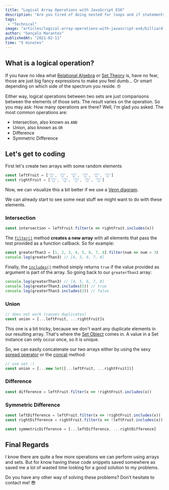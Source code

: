 ```yaml
---
title: "Logical Array Operations with JavaScript ES6"
description: "Are you tired of doing nested for loops and if statements? Surely there must be a better, more readable and efficient way for array manipulation... Worry not, I will tell you the secrets of writing beautiful code. So open up your terminals, get your hacker groove on, it's time to code!"
tags:
 - "Technical"
image: "articles/logical-array-operations-with-javascript-es6/billiard.jpg"
author: "Gonçalo Marantes"
publishedAt: "2021-02-11"
time: "5 minutes"
---
```


## What is a logical operation?

If you have no idea what [Relational Algebra](https://en.wikipedia.org/wiki/Relational_algebra) or [Set Theory](https://en.wikipedia.org/wiki/Set_theory) is, have no fear, those are just big fancy expressions to make you feel dumb... Or smart depending on which side of the spectrum you reside. 🤓

Either way, logical operations between two sets are just comparisons between the elements of those sets. The result varies on the operation. So you may ask: How many operations are there? Well, I'm glad you asked. The most common operations are:

- Intersection, also known as `AND`
- Union, also known as `OR`
- Difference
- Symmetric Difference

## Let's get to coding

First let's create two arrays with some random elements

```jsx
const leftFruit = ['🍇', '🍑', '🍉', '🍊', '🍍', '🍓']
const rightFruit = ['🍌', '🍒', '🍐', '🍍', '🍓']
```

Now, we can visualize this a bit better if we use a [Venn diagram](https://en.wikipedia.org/wiki/Venn_diagram).

<dynamic-image filename="articles/logical-array-operations-with-javascript-es6/original.png" caption="Venn diagrams are awesome"></dynamic-image>

We can already start to see some neat stuff we might want to do with these elements.

### Intersection

<dynamic-image filename="articles/logical-array-operations-with-javascript-es6/intersection.png" caption="Intersection"></dynamic-image>

```jsx
const intersection = leftFruit.filter(x => rightFruit.includes(x))
```

The [`filter()`](https://developer.mozilla.org/en-US/docs/Web/JavaScript/Reference/Global_Objects/Array/filter) method **creates a new array** with all elements that pass the test provided as a function callback. So for example:

```jsx
const greaterThan3 = [1, 2, 3, 4, 5, 6, 7, 8].filter(num => num > 3)
console.log(greaterThan3) // [4, 5, 6, 7, 8]
```

Finally, the [`includes()`](https://developer.mozilla.org/en-US/docs/Web/JavaScript/Reference/Global_Objects/Array/includes) method simply returns <code>true</code> if the value provided as argument is part of the array. So going back to our `greaterThan3` array:

```jsx
console.log(greaterThan3) // [4, 5, 6, 7, 8]
console.log(greaterThan3.includes(5)) // true
console.log(greaterThan3.includes(2)) // false
```

### Union

<dynamic-image filename="articles/logical-array-operations-with-javascript-es6/union.png" caption="Union"></dynamic-image>

```jsx
// does not work (causes duplicates)
const union = [...leftFruit, ...rightFruit]s
```

This one is a bit tricky, because we don't want any duplicate elements in our resulting array. That's where the [Set Object](https://developer.mozilla.org/en-US/docs/Web/JavaScript/Reference/Global_Objects/Set) comes in. A value in a Set instance can only occur once, so it is unique.

So, we can easily concatenate our two arrays either by using the sexy [spread operator](https://developer.mozilla.org/en-US/docs/Web/JavaScript/Reference/Operators/Spread_syntax) or the [concat](https://developer.mozilla.org/en-US/docs/Web/JavaScript/Reference/Global_Objects/Array/concat) method.

```jsx
// use set :)
const union = [...new Set([...leftFruit, ...rightFruit])]
```

### Difference

<dynamic-image filename="articles/logical-array-operations-with-javascript-es6/difference.png" caption="Difference"></dynamic-image>

```jsx
const difference = leftFruit.filter(x => !rightFruit.includes(x))
```

### Symmetric Difference

<dynamic-image filename="articles/logical-array-operations-with-javascript-es6/symmetric.png" caption="Symmetric Difference"></dynamic-image>

```jsx
const leftDifference = leftFruit.filter(x => !rightFruit.includes(x))
const rightDifference = rightFruit.filter(x => !leftFruit.includes(x))

const symmetricDifference = [...leftDifference, ...rightDifference]
```

## Final Regards

I know there are quite a few more operations we can perform using arrays and sets. But for know having these code snippets saved somewhere as saved me a lot of wasted time looking for a good solution to my problems.

Do you have any other way of solving these problems? Don't hesitate to contact me! 😎